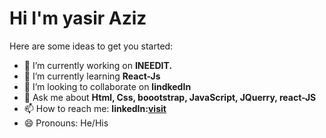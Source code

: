 <h1>Hi I'm yasir Aziz</h1>

Here are some ideas to get you started:

- 🔭 I’m currently working on <b>INEEDIT.</b>
- 🌱 I’m currently learning <b>React-Js</b>
- 👯 I’m looking to collaborate on <b>lindkedIn</b>
- 💬 Ask me about <b>Html, Css, boootstrap, JavaScript, JQuerry, react-JS </b>
- 📫 How to reach me: <b>linkedIn:<a href='https://www.linkedin.com/in/yasir-aziz-b5339724a?lipi=urn%3Ali%3Apage%3Ad_flagship3_profile_view_base_contact_details%3B28p9gJKbQuCCTt5a0wES9Q%3D%3D'>visit</a></b>
- 😄 Pronouns: He/His

